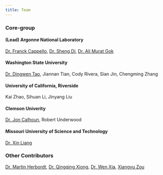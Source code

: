 ```yaml
---
title: Team
---
```


### Core-group
#### (Lead) Argonne National Laboratory
[Dr. Franck Cappello](https://www.anl.gov/profile/franck-cappello), [Dr. Sheng Di](https://www.mcs.anl.gov/~shdi/), [Dr. Ali Murat Gok](https://www.anl.gov/profile/ali-murat-gok)

#### Washington State University
[Dr. Dingwen Tao](https://www.dingwentao.com/), Jiannan Tian, Cody Rivera, Sian Jin, Chengming Zhang

#### University of California, Riverside
Kai Zhao, Sihuan Li, Jinyang Liu

#### Clemson Univerity
[Dr. Jon Calhoun](http://jonccal.people.clemson.edu/), Robert Underwood

#### Missouri University of Science and Technology
[Dr. Xin Liang](https://www.cs.ucr.edu/~xlian007/)

### Other Contributors
[Dr. Martin Herbordt](http://people.bu.edu/herbordt/), [Dr. Qingqing Xiong](https://www.linkedin.com/in/qingqing-xiong), [Dr. Wen Xia](https://cswxia.github.io/), [Xiangyu Zou](http://zouxy.info/about/)
